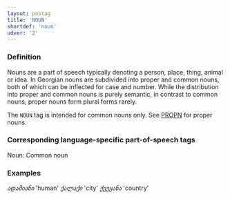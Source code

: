 ```yaml
---
layout: postag
title: 'NOUN'
shortdef: 'noun'
udver: '2'
---
```



### Definition

Nouns are a part of speech typically denoting a person, place, thing, animal or idea. In Georgian nouns are subdivided into proper and
common nouns, both of which can be inflected for case and number. While the distribution into proper and common nouns is purely semantic, in contrast to common nouns, proper nouns form plural forms rarely. 

The `NOUN` tag is intended for common nouns only. See [PROPN](_ka/pos/PROPN) for proper nouns.


### Corresponding language-specific part-of-speech tags

Noun:	Common noun


### Examples

_ადამიანი_ 'human'
_ქალაქი_ 'city'
_ქვეყანა_ 'country'
<!-- Interlanguage links updated Ne 5. května 2024, 18:19:37 CEST -->
